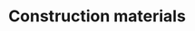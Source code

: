 ---
title: Construction materials
longTitle: 'Construction materials'
tags:
- gccommon
broaderTerm:
- "[[Concrete]]"
relatedTerm:
- "[[Construction industry Construction]]"
use:
- "[[Building materials]]"
---
